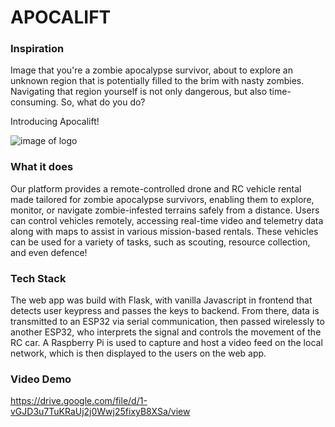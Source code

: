 # APOCALIFT

### Inspiration

Image that you're a zombie apocalypse survivor, about to explore an unknown region that is potentially filled to the brim with nasty zombies. Navigating that region yourself is not only dangerous, but also time-consuming. So, what do you do? 

Introducing Apocalift!

![image of logo](https://github.com/vichua2006/ApoclaypseHacks2024/blob/main/APOCALIFT/apocalift/static/logo-no-background.png)

### What it does

Our platform provides a remote-controlled drone and RC vehicle rental made tailored for zombie apocalypse survivors, enabling them to explore, monitor, or navigate zombie-infested terrains safely from a distance. Users can control vehicles remotely, accessing real-time video and telemetry data along with maps to assist in various mission-based rentals. These vehicles can be used for a variety of tasks, such as scouting, resource collection, and even defence!

### Tech Stack
The web app was build with Flask, with vanilla Javascript in frontend that detects user keypress and passes the keys to backend. From there, data is transmitted to an ESP32 via serial communication, then passed wirelessly to another ESP32, who interprets the signal and controls the movement of the RC car. A Raspberry Pi is used to capture and host a video feed on the local network, which is then displayed to the users on the web app.

### Video Demo
https://drive.google.com/file/d/1-vGJD3u7TuKRaUj2j0Wwj25fixyB8XSa/view

